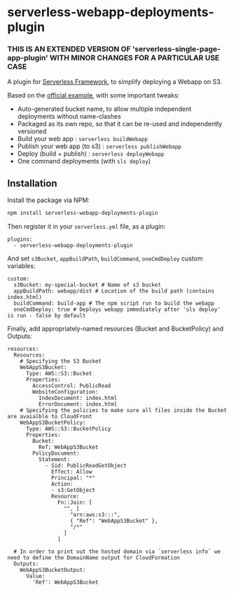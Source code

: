 # serverless-webapp-deployments-plugin

### THIS IS AN EXTENDED VERSION OF 'serverless-single-page-app-plugin' WITH MINOR CHANGES FOR A PARTICULAR USE CASE

A plugin for [Serverless Framework](https://serverless.com), to simplify deploying a Webapp on S3. 

Based on the [official example](https://github.com/serverless/examples/tree/master/aws-node-single-page-app-via-cloudfront/serverless-single-page-app-plugin), with some important tweaks:

- Auto-generated bucket name, to allow multiple independent deployments without name-clashes
- Packaged as its own repo, so that it can be re-used and independently versioned
- Build your web app : `serverless buildWebapp`
- Publish your web app (to s3) : `serverless publishWebapp`
- Deploy (build + publish) : `serverless deployWebapp`
- One command deployments (with `sls deploy`)

## Installation

Install the package via NPM:

```bash
npm install serverless-webapp-deployments-plugin
```

Then register it in your `serverless.yml` file, as a plugin:

```
plugins:
  - serverless-webapp-deployments-plugin
```

And set `s3Bucket`, `appBuildPath`, `buildCommand`, `oneCmdDeploy` custom variables:

```
custom:
  s3Bucket: my-special-bucket # Name of s3 bucket
  appBuildPath: webapp/dist # Location of the build path (contains index.html)
  buildCommand: build-app # The npm script run to build the webapp
  oneCmdDeploy: true # Deploys webapp immediately after 'sls deploy' is run - false by default
```

Finally, add appropriately-named resources (Bucket and BucketPolicy) and Outputs:

```
resources:
  Resources:
    # Specifying the S3 Bucket
    WebAppS3Bucket:
      Type: AWS::S3::Bucket
      Properties:
        AccessControl: PublicRead
        WebsiteConfiguration:
          IndexDocument: index.html
          ErrorDocument: index.html
    # Specifying the policies to make sure all files inside the Bucket are avaialble to CloudFront
    WebAppS3BucketPolicy:
      Type: AWS::S3::BucketPolicy
      Properties:
        Bucket:
          Ref: WebAppS3Bucket
        PolicyDocument:
          Statement:
            - Sid: PublicReadGetObject
              Effect: Allow
              Principal: "*"
              Action:
              - s3:GetObject
              Resource:
                Fn::Join: [
                  "", [
                    "arn:aws:s3:::",
                    { "Ref": "WebAppS3Bucket" },
                    "/*"
                  ]
                ]

  # In order to print out the hosted domain via `serverless info` we need to define the DomainName output for CloudFormation
  Outputs:
    WebAppS3BucketOutput:
      Value:
        'Ref': WebAppS3Bucket
```
